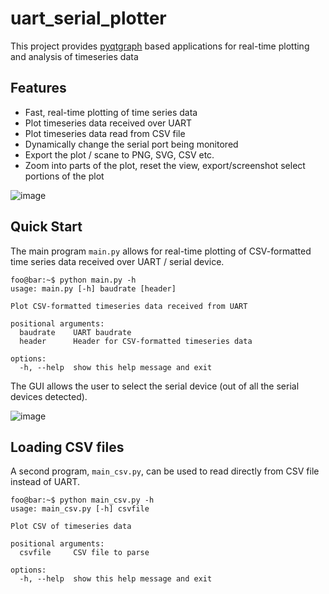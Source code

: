 # uart_serial_plotter

This project provides [pyqtgraph](https://www.pyqtgraph.org/) based applications for real-time plotting and analysis of timeseries data

## Features
- Fast, real-time plotting of time series data
- Plot timeseries data received over UART
- Plot timeseries data read from CSV file
- Dynamically change the serial port being monitored
- Export the plot / scane to PNG, SVG, CSV etc.
- Zoom into parts of the plot, reset the view, export/screenshot select portions of the plot

![image](https://i.imgur.com/vkrgcVm.png)

## Quick Start

The main program `main.py` allows for real-time plotting of CSV-formatted time series data received over UART / serial device.

```console
foo@bar:~$ python main.py -h
usage: main.py [-h] baudrate [header]

Plot CSV-formatted timeseries data received from UART

positional arguments:
  baudrate    UART baudrate
  header      Header for CSV-formatted timeseries data

options:
  -h, --help  show this help message and exit
```

The GUI allows the user to select the serial device (out of all the serial devices detected).

![image](https://i.imgur.com/KhoK05k.png)

## Loading CSV files

A second program, `main_csv.py`, can be used to read directly from CSV file instead of UART.

```console
foo@bar:~$ python main_csv.py -h
usage: main_csv.py [-h] csvfile

Plot CSV of timeseries data

positional arguments:
  csvfile     CSV file to parse

options:
  -h, --help  show this help message and exit
```

